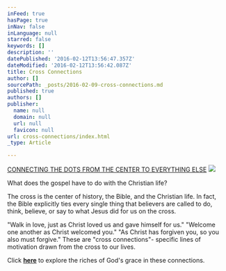 ```yaml
---
inFeed: true
hasPage: true
inNav: false
inLanguage: null
starred: false
keywords: []
description: ''
datePublished: '2016-02-12T13:56:47.357Z'
dateModified: '2016-02-12T13:56:42.087Z'
title: Cross Connections
author: []
sourcePath: _posts/2016-02-09-cross-connections.md
published: true
authors: []
publisher:
  name: null
  domain: null
  url: null
  favicon: null
url: cross-connections/index.html
_type: Article

---
```

[CONNECTING THE DOTS FROM THE CENTER TO EVERYTHING ELSE][0]
![](https://the-grid-user-content.s3-us-west-2.amazonaws.com/80c20612-c601-40ea-9149-f3390948977b.jpg)

What does the gospel have to do with the Christian life?

The cross is the center of history, the Bible, and the Christian life. In fact, the Bible explicitly ties every single thing that believers are called to do, think, believe, or say to what Jesus did for us on the cross.

"Walk in love, just as Christ loved us and gave himself for us." "Welcome one another as Christ welcomed you." "As Christ has forgiven you, so you also must forgive." These are "cross connections"- specific lines of motivation drawn from the cross to our lives. 

Click [**here**][0] to explore the riches of God's grace in these connections.

[0]: https://thegrid.ai/crossconnections/